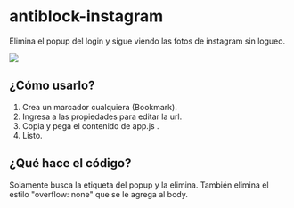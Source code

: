 # antiblock-instagram

Elimina el popup del login y sigue viendo las fotos de instagram sin logueo.

![](https://media.giphy.com/media/IziuTs2I6qcrJJhoDb/giphy.gif)

## ¿Cómo usarlo?

1. Crea un marcador cualquiera (Bookmark).
2. Ingresa a las propiedades para editar la url.
3. Copia y pega el contenido de app.js .
4. Listo.

## ¿Qué hace el código?

Solamente busca la etiqueta del popup y la elimina. También elimina el estilo "overflow: none" que se le agrega al body.
